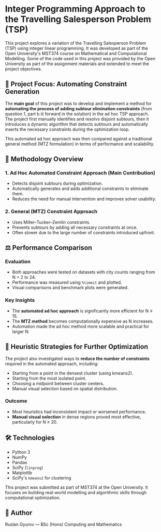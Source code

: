 
# Integer Programming Approach to the Travelling Salesperson Problem (TSP)

This project explores a variation of the Travelling Salesperson Problem (TSP) using integer linear programming. It was developed as part of the Open University's MST374 course on Mathematical and Computational Modelling. Some of the code used in this project was provided by the Open University as part of the assignment materials and extended to meet the project objectives.

## 🎯 Project Focus: Automating Constraint Generation

The **main goal** of this project was to develop and implement a method for **automating the process of adding subtour elimination constraints** (from question 1, part b iii forward in the solution) in the ad hoc TSP approach. The project first manually identifies and resolvs disjoint subtours, then it introduces a dynamic algorithm that detects subtours and automatically inserts the necessary constraints during the optimization loop.

This automated ad hoc approach was then compared against a traditional general method (MTZ formulation) in terms of performance and scalability.

## 🧠 Methodology Overview

### 1. **Ad Hoc Automated Constraint Approach (Main Contribution)**
- Detects disjoint subtours during optimization.
- Automatically generates and adds additional constraints to eliminate them.
- Reduces the need for manual intervention and improves solver usability.

### 2. **General (MTZ) Constraint Approach**
- Uses Miller–Tucker–Zemlin constraints.
- Prevents subtours by adding all necessary constraints at once.
- Often slower due to the large number of constraints introduced upfront.

## ⚖️ Performance Comparison

### Evaluation
- Both approaches were tested on datasets with city counts ranging from N = 2 to 24.
- Performance was measured using `%timeit` and plotted.
- Visual comparisons and benchmark plots were generated.

### Key Insights
- The **automated ad hoc approach** is significantly more efficient for N ≤ 15.
- The **MTZ method** becomes computationally expensive as N increases.
- Automation made the ad hoc method more scalable and practical for larger N.

## 🧪 Heuristic Strategies for Further Optimization

The project also investigated ways to **reduce the number of constraints** required in the automated approach, including:

- Starting from a point in the densest cluster (using kmeans2).
- Starting from the most isolated point.
- Choosing a midpoint between cluster centers.
- Manual visual selection based on spatial distribution.

### Outcome
- Most heuristics had inconsistent impact or worsened performance.
- **Manual visual selection** in dense regions proved most effective, particularly for N ≥ 20.

## 🛠️ Technologies

- Python 3
- NumPy
- Pandas
- SciPy (`linprog`)
- Matplotlib
- SciPy's `kmeans2` for clustering


This project was submitted as part of MST374 at the Open University. It focuses on building real-world modelling and algorithmic skills through computational optimization.

## 👤 Author

Ruslan Gyurov — BSc (Hons) Computing and Mathematics

